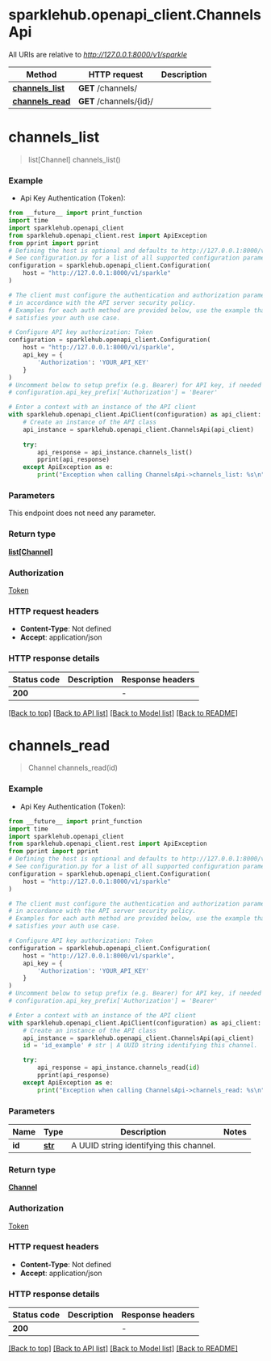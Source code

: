 # sparklehub.openapi_client.ChannelsApi

All URIs are relative to *http://127.0.0.1:8000/v1/sparkle*

Method | HTTP request | Description
------------- | ------------- | -------------
[**channels_list**](ChannelsApi.md#channels_list) | **GET** /channels/ | 
[**channels_read**](ChannelsApi.md#channels_read) | **GET** /channels/{id}/ | 


# **channels_list**
> list[Channel] channels_list()



### Example

* Api Key Authentication (Token):
```python
from __future__ import print_function
import time
import sparklehub.openapi_client
from sparklehub.openapi_client.rest import ApiException
from pprint import pprint
# Defining the host is optional and defaults to http://127.0.0.1:8000/v1/sparkle
# See configuration.py for a list of all supported configuration parameters.
configuration = sparklehub.openapi_client.Configuration(
    host = "http://127.0.0.1:8000/v1/sparkle"
)

# The client must configure the authentication and authorization parameters
# in accordance with the API server security policy.
# Examples for each auth method are provided below, use the example that
# satisfies your auth use case.

# Configure API key authorization: Token
configuration = sparklehub.openapi_client.Configuration(
    host = "http://127.0.0.1:8000/v1/sparkle",
    api_key = {
        'Authorization': 'YOUR_API_KEY'
    }
)
# Uncomment below to setup prefix (e.g. Bearer) for API key, if needed
# configuration.api_key_prefix['Authorization'] = 'Bearer'

# Enter a context with an instance of the API client
with sparklehub.openapi_client.ApiClient(configuration) as api_client:
    # Create an instance of the API class
    api_instance = sparklehub.openapi_client.ChannelsApi(api_client)
    
    try:
        api_response = api_instance.channels_list()
        pprint(api_response)
    except ApiException as e:
        print("Exception when calling ChannelsApi->channels_list: %s\n" % e)
```

### Parameters
This endpoint does not need any parameter.

### Return type

[**list[Channel]**](Channel.md)

### Authorization

[Token](../README.md#Token)

### HTTP request headers

 - **Content-Type**: Not defined
 - **Accept**: application/json

### HTTP response details
| Status code | Description | Response headers |
|-------------|-------------|------------------|
**200** |  |  -  |

[[Back to top]](#) [[Back to API list]](../README.md#documentation-for-api-endpoints) [[Back to Model list]](../README.md#documentation-for-models) [[Back to README]](../README.md)

# **channels_read**
> Channel channels_read(id)



### Example

* Api Key Authentication (Token):
```python
from __future__ import print_function
import time
import sparklehub.openapi_client
from sparklehub.openapi_client.rest import ApiException
from pprint import pprint
# Defining the host is optional and defaults to http://127.0.0.1:8000/v1/sparkle
# See configuration.py for a list of all supported configuration parameters.
configuration = sparklehub.openapi_client.Configuration(
    host = "http://127.0.0.1:8000/v1/sparkle"
)

# The client must configure the authentication and authorization parameters
# in accordance with the API server security policy.
# Examples for each auth method are provided below, use the example that
# satisfies your auth use case.

# Configure API key authorization: Token
configuration = sparklehub.openapi_client.Configuration(
    host = "http://127.0.0.1:8000/v1/sparkle",
    api_key = {
        'Authorization': 'YOUR_API_KEY'
    }
)
# Uncomment below to setup prefix (e.g. Bearer) for API key, if needed
# configuration.api_key_prefix['Authorization'] = 'Bearer'

# Enter a context with an instance of the API client
with sparklehub.openapi_client.ApiClient(configuration) as api_client:
    # Create an instance of the API class
    api_instance = sparklehub.openapi_client.ChannelsApi(api_client)
    id = 'id_example' # str | A UUID string identifying this channel.

    try:
        api_response = api_instance.channels_read(id)
        pprint(api_response)
    except ApiException as e:
        print("Exception when calling ChannelsApi->channels_read: %s\n" % e)
```

### Parameters

Name | Type | Description  | Notes
------------- | ------------- | ------------- | -------------
 **id** | [**str**](.md)| A UUID string identifying this channel. | 

### Return type

[**Channel**](Channel.md)

### Authorization

[Token](../README.md#Token)

### HTTP request headers

 - **Content-Type**: Not defined
 - **Accept**: application/json

### HTTP response details
| Status code | Description | Response headers |
|-------------|-------------|------------------|
**200** |  |  -  |

[[Back to top]](#) [[Back to API list]](../README.md#documentation-for-api-endpoints) [[Back to Model list]](../README.md#documentation-for-models) [[Back to README]](../README.md)

